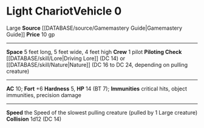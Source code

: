 ﻿---
ac: '10'
fortitude: '+6'
hardness: '5'
hp: '14'
id: '5'
item_category: Vehicles
land_speed: '1'
level: '0'
max_speed: '1'
name: Light Chariot
price: 10 gp
rarity: Common
size: Large
source: '[[DATABASE/source/Gamemastery Guide|Gamemastery Guide]]'
type: Vehicle

---
# Light Chariot<span class="item-type">Vehicle 0</span>

<span class="trait-size item-trait">Large</span>
**Source** [[DATABASE/source/Gamemastery Guide|Gamemastery Guide]]
**Price** 10 gp

---
**Space** 5 feet long, 5 feet wide, 4 feet high
**Crew** 1 pilot
**Piloting Check** [[DATABASE/skill/Lore|Driving Lore]] (DC 14) or [[DATABASE/skill/Nature|Nature]] (DC 16 to DC 24, depending on pulling creature)

---
**AC** 10; **Fort** +6
**Hardness** 5, **HP** 14 (BT 7); **Immunities** critical hits, object immunities, precision damage

---
**Speed** the Speed of the slowest pulling creature (pulled by 1 Large creature)
**Collision** 1d12 (DC 14)